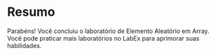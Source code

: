 # Resumo

Parabéns! Você concluiu o laboratório de Elemento Aleatório em Array. Você pode praticar mais laboratórios no LabEx para aprimorar suas habilidades.
